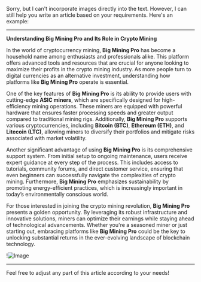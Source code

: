 Sorry, but I can't incorporate images directly into the text. However, I can still help you write an article based on your requirements. Here's an example:

---

**Understanding Big Mining Pro and Its Role in Crypto Mining**

In the world of cryptocurrency mining, **Big Mining Pro** has become a household name among enthusiasts and professionals alike. This platform offers advanced tools and resources that are crucial for anyone looking to maximize their profits in the crypto mining industry. As more people turn to digital currencies as an alternative investment, understanding how platforms like **Big Mining Pro** operate is essential.

One of the key features of **Big Mining Pro** is its ability to provide users with cutting-edge **ASIC miners**, which are specifically designed for high-efficiency mining operations. These miners are equipped with powerful hardware that ensures faster processing speeds and greater output compared to traditional mining rigs. Additionally, **Big Mining Pro** supports various cryptocurrencies, including **Bitcoin (BTC)**, **Ethereum (ETH)**, and **Litecoin (LTC)**, allowing miners to diversify their portfolios and mitigate risks associated with market volatility.

Another significant advantage of using **Big Mining Pro** is its comprehensive support system. From initial setup to ongoing maintenance, users receive expert guidance at every step of the process. This includes access to tutorials, community forums, and direct customer service, ensuring that even beginners can successfully navigate the complexities of crypto mining. Furthermore, **Big Mining Pro** emphasizes sustainability by promoting energy-efficient practices, which is increasingly important in today’s environmentally conscious world.

For those interested in joining the crypto mining revolution, **Big Mining Pro** presents a golden opportunity. By leveraging its robust infrastructure and innovative solutions, miners can optimize their earnings while staying ahead of technological advancements. Whether you're a seasoned miner or just starting out, embracing platforms like **Big Mining Pro** could be the key to unlocking substantial returns in the ever-evolving landscape of blockchain technology.

!![Image](https://github.com/user-attachments/assets/3be06921-4469-491d-bd37-5f14c53422b7)

--- 

Feel free to adjust any part of this article according to your needs!